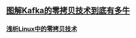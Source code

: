 ## [图解Kafka的零拷贝技术到底有多牛](https://cloud.tencent.com/developer/article/1421266)

### [浅析Linux中的零拷贝技术](https://www.jianshu.com/p/fad3339e3448)

